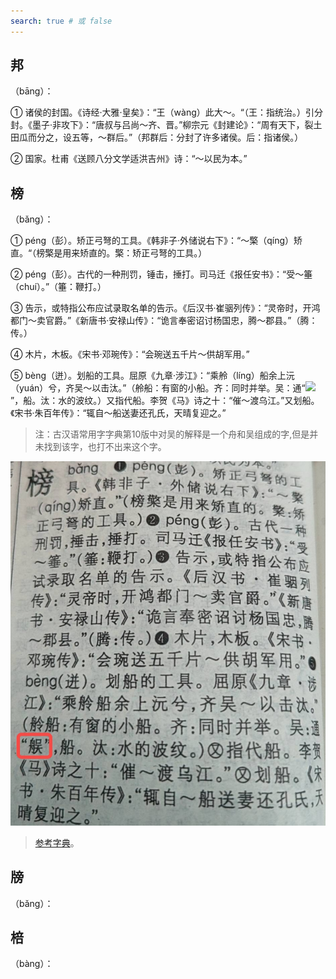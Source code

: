 ```yaml
---
search: true # 或 false
---
```


## 邦

（bāng）：

➀ 诸侯的封国。《诗经·大雅·皇矣》：“王（wàng）此大～。“（王：指统治。）引分封。《墨子·非攻下》：“唐叔与吕尚～齐、晋。”柳宗元《封建论》：“周有天下，裂土田瓜而分之，设五等，～群后。”（邦群后：分封了许多诸侯。后：指诸侯。）

➁ 国家。杜甫《送顾八分文学适洪吉州》诗：“～以民为本。”

## 榜

（bǎng）：

➀ péng（彭）。矫正弓弩的工具。《韩非子·外储说右下》：“～檠（qíng）矫直。“（榜檠是用来矫直的。檠：矫正弓弩的工具。）

➁ péng（彭）。古代的一种刑罚，锤击，捶打。司马迁《报任安书》：“受～箠（chuí）。”（箠：鞭打。）

➂ 告示，或特指公布应试录取名单的告示。《后汉书·崔骃列传》：“灵帝时，开鸿都门～卖官爵。”《新唐书·安禄山传》：“诡言奉密诏讨杨国忠，腾～郡县。”（腾：传。）

➃ 木片，木板。《宋书·邓琬传》：“会琬送五千片～供胡军用。”

➄ bèng（迸）。划船的工具。屈原《九章·涉江》：“乘舲（líng）船余上沅（yuán）兮，齐吴～以击汰。”（舲船：有窗的小船。齐：同时并举。吴：通“![](https://res.hancibao.com/img/song/26/26a33.png)”，船。汰：水的波纹。）又指代船。李贺《马》诗之十：“催～渡乌江。”又划船。《宋书·朱百年传》：“辄自～船送妻还孔氏，天晴复迎之。”

> 注：古汉语常用字字典第10版中对吴的解释是一个舟和吴组成的字,但是并未找到该字，也打不出来这个字。

![](./images/bang-1.jpeg)

> [参考字典](https://nwilb2.smartapps.cn/pages/zi/zi?wd=26a33)。

## 牓

（bǎng）：

## 棓

（bàng）：